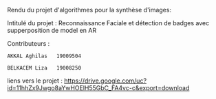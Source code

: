 
Rendu du projet d'algorithmes pour la synthèse d'images:

Intitulé du projet : Reconnaissance Faciale et détection de badges avec supperposition de model en AR

Contributeurs :
	
	AKKAL Aghilas 	19009504

	BELKACEM Liza 	19008250

liens vers le projet : https://drive.google.com/uc?id=11hhZx9Jwgo8aYwHOElH55GbC_FA4vc-c&export=download
